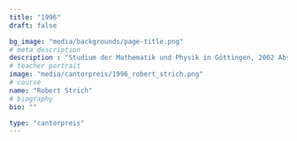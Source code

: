 ```yaml
---
title: "1996"
draft: false

bg_image: "media/backgrounds/page-title.png"
# meta description
description : "Studium der Mathematik und Physik in Göttingen, 2002 Abschluss Diplom-Physiker, bis 2007 Promotion in Mathematik an der University of Florida, 2008 bis 2009 Referendariat in Würzburg, 2009 2. Staatexamen, seit 2009 Lehrer in Würzburg"
# teacher portrait
image: "media/cantorpreis/1996_robert_strich.png"
# course
name: "Robert Strich"
# biography
bio: ""

type: "cantorpreis"
---
```

